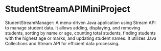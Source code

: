 # StudentStreamAPIMiniProject
StudentStreamManager: A menu-driven Java application using Stream API to manage student data. It allows adding, displaying, and removing students, sorting by name or age, counting total students, finding students with the highest age or marks, and updating student names. It utilizes Java Collections and Stream API for efficient data processing.

